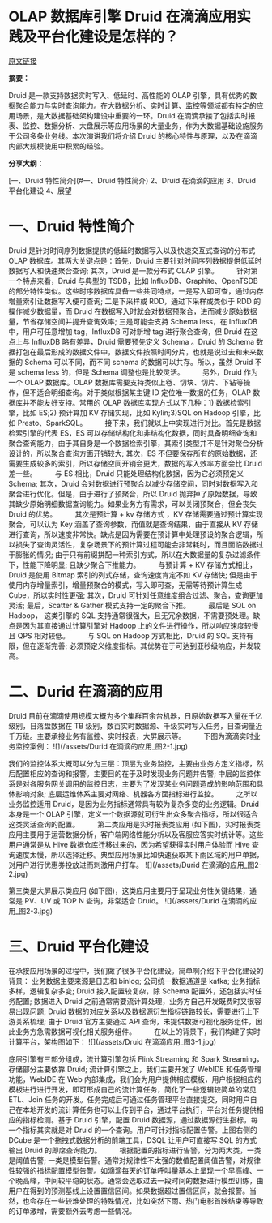 # OLAP 数据库引擎 Druid 在滴滴应用实践及平台化建设是怎样的？

[原文链接](https://mp.weixin.qq.com/s/ByDu4XPy-xbdtefgI6w5dQ)

**摘要：**

Druid 是一款支持数据实时写入、低延时、高性能的 OLAP 引擎，具有优秀的数据聚合能力与实时查询能力。在大数据分析、实时计算、监控等领域都有特定的应用场景，是大数据基础架构建设中重要的一环。Druid 在滴滴承接了包括实时报表、监控、数据分析、大盘展示等应用场景的大量业务，作为大数据基础设施服务于公司多条业务线。本次演讲我们将介绍 Druid 的核心特性与原理，以及在滴滴内部大规模使用中积累的经验。

**分享大纲：**

[一、Druid 特性简介](#一、Druid 特性简介)
2、Druid 在滴滴的应用
3、Druid 平台化建设
4、展望

# 一、Druid 特性简介

Druid 是针对时间序列数据提供的低延时数据写入以及快速交互式查询的分布式 OLAP 数据库。其两大关键点是：首先，Druid 主要针对时间序列数据提供低延时数据写入和快速聚合查询; 其次，Druid 是一款分布式 OLAP 引擎。
　　
针对第一个特点来看，Druid 与典型的 TSDB，比如 InfluxDB、Graphite、OpenTSDB 的部分特性类似。这些时序数据库具备一些共同特点，一是写入即可查，通过内存增量索引让数据写入便可查询; 二是下采样或 RDD，通过下采样或类似于 RDD 的操作减少数据量，而 Druid 在数据写入时就会对数据预聚合，进而减少原始数据量，节省存储空间并提升查询效率; 三是可能会支持 Schema less，在 InfluxDB 中，用户可任意增加 tag，InfluxDB 可对新增 tag 进行聚合查询，但 Druid 在这点上与 InfluxDB 略有差异，Druid 需要预先定义 Schema 。Druid 的 Schema 数据打包在最后形成的数据文件中，数据文件按照时间分片，也就是说过去和未来数据的 Schema 可以不同，而不同 schema 的数据可以共存。所以，虽然 Druid 不是 schema less 的，但是 Schema 调整也是比较灵活。
　　
另外，Druid 作为一个 OLAP 数据库。OLAP 数据库需要支持类似上卷、切块、切片、下钻等操作，但不适合明细查询。对于类似根据某主键 ID 定位唯一数据的任务，OLAP 数据库并不能友好支持。常用的 OLAP 数据库实现方式以下几种：1) 数据检索引擎，比如 ES;2) 预计算加 KV 存储实现，比如 Kylin;3)SQL on Hadoop 引擎，比如 Presto、SparkSQL。
　　
接下来，我们就以上中实现进行对比。首先是数据检索引擎的代表 ES，ES 可以存储结构化和非结构化数据，同时具备明细查询和聚合查询能力，由于其自身是一个数据检索引擎，其索引类型并不是针对聚合分析设计的，所以聚合查询方面开销较大; 其次，ES 不但要保存所有的原始数据，还需要生成较多的索引，所以存储空间开销会更大，数据的写入效率方面会比 Druid 差一些。
　　
与 ES 相比，Druid 只能处理结构化数据，因为它必须预定义 Schema; 其次，Druid 会对数据进行预聚合以减少存储空间，同时对数据写入和聚合进行优化。但是，由于进行了预聚合，所以 Druid 抛弃掉了原始数据，导致其缺少原始明细数据查询能力。如果业务方有需求，可以关闭预聚合，但会丧失 Druid 的优势。
　　
其次是预计算 + kv 存储方式 ，KV 存储需要通过预计算实现聚合，可以认为 Key 涵盖了查询参数，而值就是查询结果，由于直接从 KV 存储进行查询，所以速度非常快。缺点是因为需要在预计算中处理预设的聚合逻辑，所以损失了查询灵活性，复杂场景下的预计算过程可能会非常耗时，而且面临数据过于膨胀的情况; 由于只有前缀拼配一种索引方式，所以在大数据量的复杂过滤条件下，性能下降明显; 且缺少聚合下推能力。
　　
与预计算 + KV 存储方式相比，Druid 是使用 Bitmap 索引的列式存储，查询速度肯定不如 KV 存储快; 但是由于使用内存增量索引，增量预聚合的模式，写入即可查，无需等待预计算生成 Cube，所以实时性更强; 其次，Druid 可针对任意维度组合过滤、聚合，查询更加灵活; 最后，Scatter & Gather 模式支持一定的聚合下推。
　　
最后是 SQL on Hadoop， 这类引擎的 SQL 支持通常很强大，且无冗余数据，不需要预处理。缺点是因为其直接通过计算引擎对 Hadoop 上的文件进行操作，所以响应速度较慢且 QPS 相对较低。
　　
与 SQL on Hadoop 方式相比，Druid 的 SQL 支持有限，但在逐渐完善; 必须预定义维度指标。其优势在于可达到亚秒级响应，并发较高。

# 二、Durid 在滴滴的应用
Druid 目前在滴滴使用规模大概为多个集群百余台机器，日原始数据写入量在千亿级别，日落盘数据在 TB 级别，数百实时数据源、千级实时写入任务，日查询量近千万级。主要承接业务有监控、实时报表，大屏展示等。
　　
下图为滴滴实时业务监控案例：
![](/assets/Durid 在滴滴的应用_图2-1.jpg)

我们的监控体系大概可以分为三层：顶层为业务监控，主要由业务方定义指标，然后配置相应的查询和报警。主要目的在于及时发现业务问题并告警; 中层的监控体系是对各服务网关调用的监控日志，主要为了发现某业务问题造成的影响范围和具体影响对象; 底层运维体系主要对网络、机器各方面指标进行监控。
　　
之所以业务监控适用 Druid，是因为业务指标通常具有较为复杂多变的业务逻辑。Druid 本身是一个 OLAP 引擎，定义一个数据源就可衍生出众多聚合指标，所以很适合这类灵活查询的配置。
　　
第二类应用是实时报表类应用 (如下图)，实时报表类应用主要用于运营数据分析，客户端网络性能分析以及客服应答实时统计等。这些用户通常是从 Hive 数据仓库迁移过来的，因为希望获得实时用户体验而 Hive 查询速度太慢，所以选择迁移。典型应用场景比如快速获取某下雨区域的用户单据，对用户进行优惠券投放进而刺激用户打车。
![](/assets/Durid 在滴滴的应用_图2-2.jpg)

第三类是大屏展示类应用 (如下图)，这类应用主要用于呈现业务性关键结果，通常是 PV、UV 或 TOP N 查询，非常适合 Druid。
![](/assets/Durid 在滴滴的应用_图2-3.jpg)

# 三、Druid 平台化建设

在承接应用场景的过程中，我们做了很多平台化建设。简单啊介绍下平台化建设的背景： 业务数据主要来源是日志和 binlog; 公司统一数据通道是 kafka; 业务指标多样，逻辑复杂多变; Druid 接入配置较复杂，除 Schema 配置外，还包括实时任务配置; 数据进入 Druid 之前通常需要流计算处理，业务方自己开发既费时又很容易出现问题; Druid 数据的对应关系以及数据源衍生指标链路较长，需要进行上下游关系梳理; 由于 Druid 官方主要通过 API 查询，未提供数据可视化服务组件，因此业务方急需数据可视化相关服务组件。
　　
在以上的背景下，我们构建了实时计算平台，架构图如下：
![](/assets/Druid 在滴滴应用_图3-1.jpg)

底层引擎有三部分组成，流计算引擎包括 Flink Streaming 和 Spark Streaming，存储部分主要依靠 Druid; 流计算引擎之上，我们主要开发了 WebIDE 和任务管理功能，WebIDE 在 Web 内部集成，我们会为用户提供相应模板，用户根据相应的模板进行进行开发，即可形成自己的流计算任务，简化了一些逻辑较简单的常见 ETL、Join 任务的开发。任务完成后可通过任务管理平台直接提交，同时用户自己在本地开发的流计算任务也可以上传到平台，通过平台执行，平台对任务提供相应的指标检测。基于 Druid 引擎，配置 Druid 数据源，通过数据源衍生指标，每一个指标其实就是对 Druid 的一个查询。用户可针对指标配置告警。上图右侧的 DCube 是一个拖拽式数据分析的前端工具，DSQL 让用户可直接写 SQL 的方式输出 Druid 的即席查询能力。
　　
根据配置的指标进行告警，分为两大类，一类是阈值告警; 一类是模型告警。通常对规律性不太强的数值配置阈值告警，对规律性较强的指标配置模型告警。如滴滴每天的订单呼叫量基本上呈现一个早高峰、一个晚高峰，中间较平稳的状态。通常会选取过去一段时间的数据进行模型训练，由用户在得到的预测基线上设置置信区间。如果数据超过置信区间，就会报警。当然，也会存在一些较难处理的特殊情况，比如突然下雨、热门电影首映结束等导致的订单激增，需要额外去考虑一些情况。


